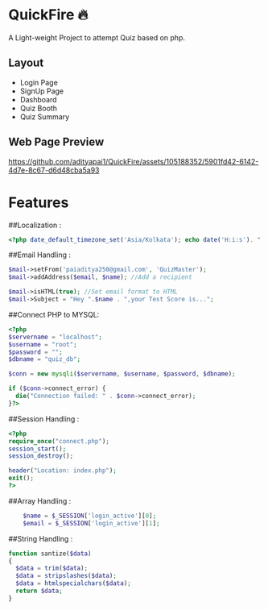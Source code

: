 
# QuickFire 🔥

A Light-weight Project to attempt Quiz based on php.





## Layout

- Login Page
- SignUp Page
- Dashboard 
- Quiz Booth
- Quiz Summary


## Web Page Preview  

https://github.com/adityapai1/QuickFire/assets/105188352/5901fd42-6142-4d7e-8c67-d6d48cba5a93






# Features

##Localization : 

```php
<?php date_default_timezone_set('Asia/Kolkata'); echo date('H:i:s'). " IST"; ?>
```


##Email Handling : 

```php
$mail->setFrom('paiaditya250@gmail.com', 'QuizMaster');
$mail->addAddress($email, $name); //Add a recipient

$mail->isHTML(true); //Set email format to HTML
$mail->Subject = "Hey ".$name . ",your Test Score is...";
```


##Connect PHP to MYSQL: 

```php
<?php
$servername = "localhost";
$username = "root";
$password = "";
$dbname = "quiz_db";

$conn = new mysqli($servername, $username, $password, $dbname);

if ($conn->connect_error) {
  die("Connection failed: " . $conn->connect_error);
}?>
```

##Session Handling : 

```php
<?php
require_once("connect.php");
session_start();
session_destroy();

header("Location: index.php");
exit();
?>
```

##Array Handling : 

```php
    $name = $_SESSION['login_active'][0];
    $email = $_SESSION['login_active'][1];
```


##String Handling : 

```php
function santize($data)
{
  $data = trim($data);
  $data = stripslashes($data);
  $data = htmlspecialchars($data);
  return $data;
}

```


